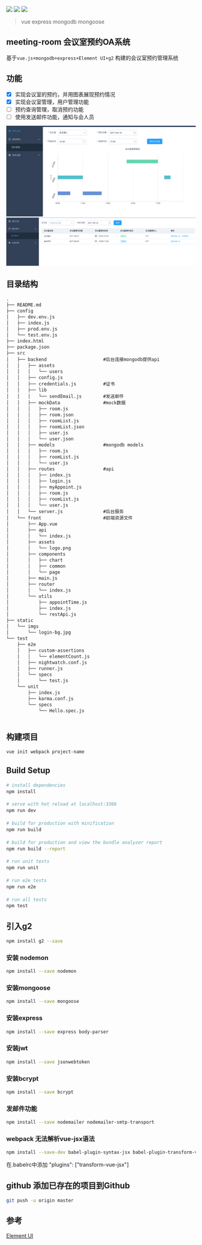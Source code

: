 ![](https://img.shields.io/badge/javaScript-vue-brightgreen.svg)
![](https://img.shields.io/badge/css-elementUI-yellow.svg)
![](https://img.shields.io/badge/db-mongondb-blue.svg)
> vue express mongodb mongoose

## meeting-room 会议室预约OA系统

基于`vue.js+mongodb+express+Element UI+g2` 构建的会议室预约管理系统

## 功能

- [x] 实现会议室的预约，并用图表展现预约情况
- [x] 实现会议室管理，用户管理功能
- [ ] 预约查询管理，取消预约功能
- [ ] 使用发送邮件功能，通知与会人员

<img src="https://github.com/FateZeros/meeting-room/blob/master/screenshots/room1.png" />
<img src="https://github.com/FateZeros/meeting-room/blob/master/screenshots/room2.png" />

## 目录结构
```
.
├── README.md
├── config
│   ├── dev.env.js
│   ├── index.js
│   ├── prod.env.js
│   └── test.env.js
├── index.html
├── package.json
├── src
│   ├── backend                     #后台连接mongodb提供api
│   │   ├── assets
│   │   │   └── users
│   │   ├── config.js
│   │   ├── credentials.js          #证书
│   │   ├── lib
│   │   │   └── sendEmail.js        #发送邮件
│   │   ├── mockData                #mock数据
│   │   │   ├── room.js
│   │   │   ├── room.json
│   │   │   ├── roomList.js
│   │   │   ├── roomList.json
│   │   │   ├── user.js
│   │   │   └── user.json
│   │   ├── models                  #mongodb models
│   │   │   ├── room.js
│   │   │   ├── roomList.js
│   │   │   └── user.js
│   │   ├── routes                  #api
│   │   │   ├── index.js
│   │   │   ├── login.js
│   │   │   ├── myAppoint.js
│   │   │   ├── room.js
│   │   │   ├── roomList.js
│   │   │   └── user.js
│   │   └── server.js               #后台服务
│   └── front                       #前端资源文件
│       ├── App.vue
│       ├── api
│       │   └── index.js
│       ├── assets
│       │   └── logo.png
│       ├── components
│       │   ├── chart
│       │   ├── common
│       │   └── page
│       ├── main.js
│       ├── router
│       │   └── index.js
│       └── utils
│           ├── appointTime.js
│           ├── index.js
│           └── restApi.js
├── static
│   └── imgs
│       └── login-bg.jpg
└── test
    ├── e2e
    │   ├── custom-assertions
    │   │   └── elementCount.js
    │   ├── nightwatch.conf.js
    │   ├── runner.js
    │   └── specs
    │       └── test.js
    └── unit
        ├── index.js
        ├── karma.conf.js
        └── specs
            └── Hello.spec.js


```

## 构建项目
``` bash
vue init webpack project-name
```

## Build Setup

``` bash
# install dependencies
npm install

# serve with hot reload at localhost:3366
npm run dev

# build for production with minification
npm run build

# build for production and view the bundle analyzer report
npm run build --report

# run unit tests
npm run unit

# run e2e tests
npm run e2e

# run all tests
npm test
```

## 引入g2
```bash
npm install g2 --save
```

### 安装 nodemon
```bash
npm install --save nodemon
```

### 安装mongoose
``` bash
npm install --save mongoose
```

### 安装express
```bash
npm install --save express body-parser
```

### 安装jwt
```bash
npm install --save jsonwebtoken
```

### 安装bcrypt
```bash
npm install --save bcrypt
```

### 发邮件功能
```bash
npm install --save nodemailer nodemailer-smtp-transport
```

### webpack 无法解析vue-jsx语法
```bash
npm install --save-dev babel-plugin-syntax-jsx babel-plugin-transform-vue-jsx
```
在.babelrc中添加
"plugins": ["transform-vue-jsx"]


## github 添加已存在的项目到Github
``` bash
git push -u origin master
```


## 参考
[Element UI](http://element.eleme.io/#/zh-CN)
